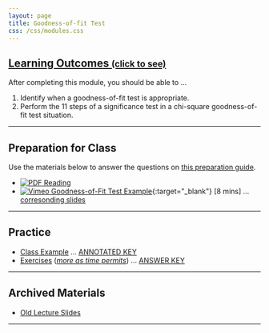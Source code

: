 ```yaml
---
layout: page
title: Goodness-of-fit Test
css: /css/modules.css
---
```


<div class="panel-group-ILOs">
  <div class="panel panel-default">
    <div class="panel-heading">
      <h2 class="panel-title">
        <a data-toggle="collapse" href="#ILOs">Learning Outcomes <small>(click to see)</small></a>
      </h2>
    </div>
    <div id="ILOs" class="panel-collapse collapse">
      <div class="panel-body">

<p>After completing this module, you should be able to ...</p>

<ol>
  <li>Identify when a goodness-of-fit test is appropriate.</li>
  <li>Perform the 11 steps of a significance test in a chi-square goodness-of-fit test situation.</li>
</ol>
      </div>
    </div>
  </div>
</div>

----

## Preparation for Class

Use the materials below to answer the questions on [this preparation guide](Prep/GOFTest).

* [![PDF](../img/pdf.png) Reading](book/Goodness-of-Fit.pdf)
* [![Vimeo](../img/dhovid.png) Goodness-of-Fit Test Example](https://vimeo.com/user45324800/goftest-ex1){:target="_blank"} [8 mins] ... [corresonding slides](PPT/GOFTest_PPT.pptx)

----

## Practice

* [Class Example](CE/GOFTest_CExmpl) ... [ANNOTATED KEY](CE/KEY_GOFTest_CExmpl)
* [Exercises](CE/GOFTest_CE1) ([*more as time permits*](CE/GOFTest_CE2)) ... [ANSWER KEY](CE/KEY_GOFTest_CE)

----

## Archived Materials

* [Old Lecture Slides](PPT/GOFTest_PPT_old.pptx)

----
